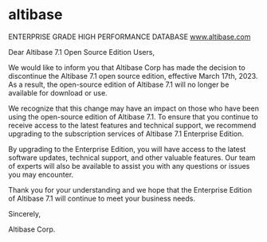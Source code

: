 # altibase
ENTERPRISE GRADE HIGH PERFORMANCE DATABASE www.altibase.com


Dear Altibase 7.1 Open Source Edition Users,

We would like to inform you that Altibase Corp has made the decision to discontinue the Altibase 7.1 open source edition, effective March 17th, 2023. As a result, the open-source edition of Altibase 7.1 will no longer be available for download or use.

We recognize that this change may have an impact on those who have been using the open-source edition of Altibase 7.1. To ensure that you continue to receive access to the latest features and technical support, we recommend upgrading to the subscription services of Altibase 7.1 Enterprise Edition.

By upgrading to the Enterprise Edition, you will have access to the latest software updates, technical support, and other valuable features. Our team of experts will also be available to assist you with any questions or issues you may encounter.

Thank you for your understanding and we hope that the Enterprise Edition of Altibase 7.1 will continue to meet your business needs.

Sincerely,

Altibase Corp.
